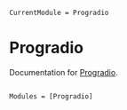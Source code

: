 ```@meta
CurrentModule = Progradio
```

# Progradio

Documentation for [Progradio](https://github.com/JuDO-dev/Progradio.jl).

```@index
```

```@autodocs
Modules = [Progradio]
```
